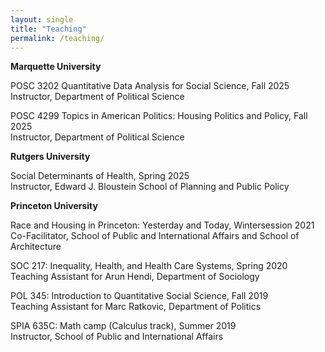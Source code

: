 ```yaml
---
layout: single
title: "Teaching"
permalink: /teaching/
---
```

**Marquette University**

POSC 3202 Quantitative Data Analysis for Social Science, Fall 2025 <br> 
Instructor, Department of Political Science

POSC 4299 Topics in American Politics: Housing Politics and Policy, Fall 2025 <br>
Instructor, Department of Political Science

**Rutgers University**

Social Determinants of Health, Spring 2025 <br>
Instructor, Edward J. Bloustein School of Planning and Public Policy

**Princeton University**

Race and Housing in Princeton: Yesterday and Today, Wintersession 2021 <br>
Co-Facilitator, School of Public and International Affairs and School of Architecture

SOC 217: Inequality, Health, and Health Care Systems, Spring 2020 <br>
Teaching Assistant for Arun Hendi, Department of Sociology

POL 345: Introduction to Quantitative Social Science, Fall 2019 <br>
Teaching Assistant for Marc Ratkovic, Department of Politics

SPIA 635C: Math camp (Calculus track), Summer 2019 <br>
Instructor, School of Public and International Affairs
